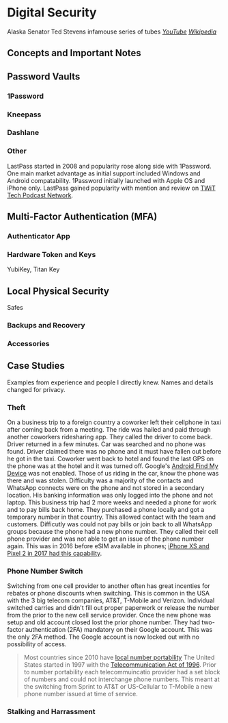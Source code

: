# Digital Security

Alaska Senator Ted Stevens infamouse series of tubes *[YouTube](https://www.youtube.com/watch?v=lTonHRerMC4&t=51s&ab_channel=everymeme)* *[Wikipedia](https://en.wikipedia.org/wiki/Series_of_tubes)*

## Concepts and Important Notes

## Password Vaults

### 1Password

### Kneepass

### Dashlane

### Other

LastPass started in 2008 and popularity rose along side with 1Password. One main market advantage as initial support included Windows and Android compatability. 1Password initially launched with Apple OS and iPhone only. LastPass gained popularity with mention and review on [TWiT Tech Podcast Network](https://www.youtube.com/watch?v=r9Q_anb7pwg&ab_channel=TWiTTechPodcastNetwork).

## Multi-Factor Authentication (MFA)

### Authenticator App

### Hardware Token and Keys

YubiKey, Titan Key

## Local Physical Security

Safes

### Backups and Recovery

### Accessories

## Case Studies

Examples from experience and people I directly knew. Names and details changed for privacy.

### Theft

On a business trip to a foreign country a coworker left their cellphone in taxi after coming back from a meeting. The ride was hailed and paid through another coworkers ridesharing app. They called the driver to come back. Driver returned in a few minutes. Car was searched and no phone was found. Driver claimed there was no phone and it must have fallen out before he got in the taxi.  Coworker went back to hotel and found the last GPS on the phone was at the hotel and it was turned off. Google's [Android Find My Device](https://support.google.com/accounts/answer/6160491?hl=en) was not enabled. Those of us riding in the car, know the phone was there and was stolen. Difficulty was a majority of the contacts and WhatsApp connects were on the phone and not stored in a secondary location. His banking information was only logged into the phone and not laptop. This business trip had 2 more weeks and needed a phone for work and to pay bills back home. They purchased a phone locally and got a temporary number in that country. This allowed contact with the team and customers. Difficutly was could not pay bills or join back to all WhatsApp groups because the phone had a new phone number. They called their cell phone provider and was not able to get an issue of the phone number again. This was in 2016 before eSIM available in phones; [iPhone XS and Pixel 2 in 2017 had this capability](https://en.wikipedia.org/wiki/ESIM).

### Phone Number Switch

Switching from one cell provider to another often has great incenties for rebates or phone discounts when switching. This is common in the USA with the 3 big telecom companies, AT&T, T-Mobile and Verizon.  Individual switched carries and didn't fill out proper paperwork or release the number from the prior to the new cell service provider. Once the new phone was setup and old account closed lost the prior phone number. They had two-factor authentication (2FA) mandatory on their Google account. This was the only 2FA method. The Google account is now locked out with no possibility of access.

> Most countries since 2010 have [local number portability](https://en.wikipedia.org/wiki/Local_number_portability) The United States started in 1997 with the [Telecommunication Act of 1996](https://en.wikipedia.org/wiki/Telecommunications_Act_of_1996). Prior to number portability each telecommuincatio provider had a set block of numbers and could not interchange phone numbers. This meant at the switching from Sprint to AT&T or US-Cellular to T-Mobile a new phone number issued at time of service.

### Stalking and Harrassment
